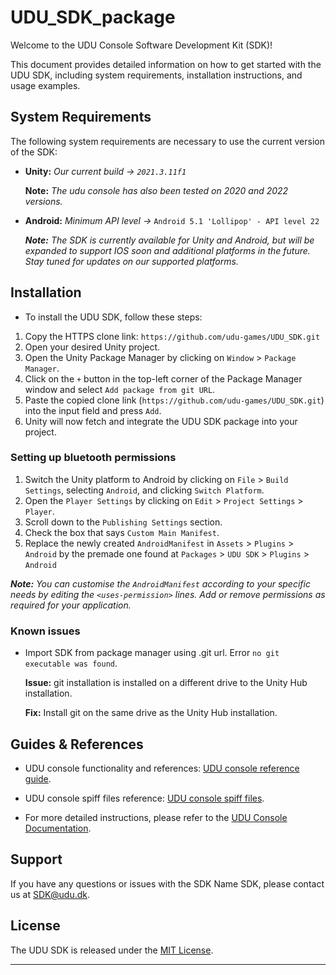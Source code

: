 # UDU_SDK_package

Welcome to the UDU Console Software Development Kit (SDK)!

This document provides detailed information on how to get started with the UDU SDK, including system requirements, installation instructions, and usage examples.

## System Requirements

The following system requirements are necessary to use the current version of the SDK:

* **Unity:** *Our current build -> `2021.3.11f1`*

    **Note:** *The udu console has also been tested on 2020 and 2022 versions.*

* **Android:** *Minimum API level ->* `Android 5.1 'Lollipop' - API level 22`

    ***Note:*** *The SDK is currently available for Unity and Android, but will be expanded to support IOS soon and additional platforms in the future. Stay tuned for updates on our supported platforms.*

## Installation

* To install the UDU SDK, follow these steps:

1. Copy the HTTPS clone link: `https://github.com/udu-games/UDU_SDK.git`
2. Open your desired Unity project.
3. Open the Unity Package Manager by clicking on `Window` > `Package Manager`.
4. Click on the `+` button in the top-left corner of the Package Manager window and select `Add package from git URL`.
5. Paste the copied clone link (`https://github.com/udu-games/UDU_SDK.git`) into the input field and press `Add`.
6. Unity will now fetch and integrate the UDU SDK package into your project.

### Setting up bluetooth permissions

1. Switch the Unity platform to Android by clicking on `File` > `Build Settings`, selecting `Android`, and clicking `Switch Platform`.
2. Open the `Player Settings` by clicking on `Edit` > `Project Settings` > `Player`.
3. Scroll down to the `Publishing Settings` section.
4. Check the box that says `Custom Main Manifest`.
5. Replace the newly created `AndroidManifest` in `Assets` > `Plugins` > `Android` by the premade one found at `Packages` > `UDU SDK` > `Plugins` > `Android`

***Note:*** *You can customise the `AndroidManifest` according to your specific needs by editing the `<uses-permission>` lines. Add or remove permissions as required for your application.*

### Known issues
* Import SDK from package manager using .git url. Error `no git executable was found`.

  **Issue:** git installation is installed on a different drive to the Unity Hub installation.

  **Fix:** Install git on the same drive as the Unity Hub installation.

## Guides & References
   
* UDU console functionality and references: [UDU console reference guide](https://github.com/udu-games/UDU_SDK/blob/development/Udu_Sdk/ReadMe/udu-sdk-reference.md#gettimestamp).

* UDU console spiff files reference: [UDU console spiff files](https://github.com/udu-games/Console-Spiffs).

* For more detailed instructions, please refer to the [UDU Console Documentation](https://docs.google.com/document/d/1MhnQzvsfIXCH4WiEq1HZxx_gDPYDKf9k29LIC1J3ItQ/edit?usp=sharing).

## Support

If you have any questions or issues with the SDK Name SDK, please contact us at [SDK@udu.dk](mailto:SDK@udu.dk).

## License

The UDU SDK is released under the [MIT License](https://github.com/udu-games/UDU_SDK/blob/development/LICENSE.md).

---

